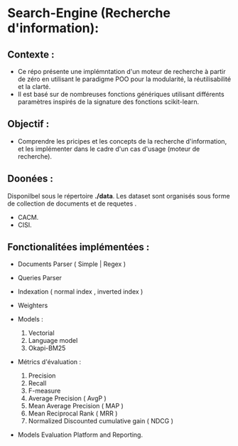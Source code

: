 # Search-Engine (Recherche d'information):

## Contexte :

* Ce répo présente une implémntation d'un moteur de recherche  à partir de zéro en utilisant le paradigme POO pour la modularité, la réutilisabilité et la clarté.
* Il est basé sur de nombreuses fonctions génériques utilisant différents paramètres inspirés de la signature des fonctions scikit-learn.

## Objectif :

* Comprendre les pricipes et les concepts de la recherche d'information, et les implémenter dans le cadre d'un cas d'usage (moteur de recherche).

## Doonées : 

Disponilbel sous le répertoire **./data**. Les dataset sont organisés sous forme de collection de documents et de requetes .

* CACM.
* CISI.

## Fonctionalitées implémentées :

- Documents Parser ( Simple | Regex ) 
- Queries Parser
- Indexation ( normal index , inverted index )
- Weighters

- Models : 
  
  1. Vectorial
  2. Language model
  3. Okapi-BM25 

- Métrics d'évaluation :
  1. Precision
  2. Recall
  3. F-measure
  4. Average Precision ( AvgP )
  5. Mean Average Precision ( MAP )
  6. Mean Reciprocal Rank ( MRR )
  7. Normalized Discounted cumulative gain ( NDCG )

- Models Evaluation Platform and Reporting.